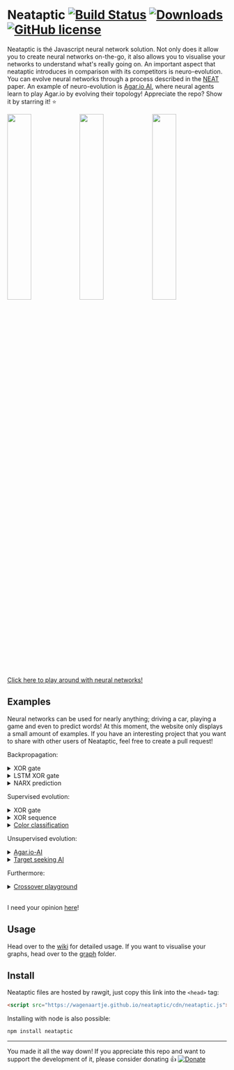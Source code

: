 # Neataptic [![Build Status](https://travis-ci.org/wagenaartje/neataptic.svg?branch=master)](https://travis-ci.org/wagenaartje/neataptic) [![Downloads](https://img.shields.io/npm/dm/neataptic.svg?colorB=ffa500)](https://www.npmjs.com/package/neataptic) [![GitHub license](https://img.shields.io/badge/license-MIT-blue.svg)](https://raw.githubusercontent.com/wagenaartje/neataptic/master/LICENSE)

Neataptic is thé Javascript neural network solution. Not only does it allow you to create neural networks on-the-go, it also allows you
to visualise your networks to understand what's really going on. An important aspect that neataptic introduces in comparison with its
competitors is neuro-evolution. You can evolve neural networks through a process described in the
[NEAT](http://nn.cs.utexas.edu/downloads/papers/stanley.gecco02_1.pdf) paper. An example of neuro-evolution is [Agar.io AI](https://wagenaartje.github.io/neataptic/articles/agario/), where neural agents learn to play Agar.io by evolving their topology! Appreciate the repo? Show it by starring it! :star:

<img src="https://i.gyazo.com/27e8003df60dbbd21e240a53f8ec093a.png" width="33%"/><img src="https://i.gyazo.com/5325ca9217dbca3151a891739548a01d.png" width="33%"/><img src="https://i.gyazo.com/f566d2364af43dd3a78c8926ed204a51.png" width="33%"/>
[Click here to play around with neural networks!](https://wagenaartje.github.io/neataptic/articles/playground/)

## Examples
Neural networks can be used for nearly anything; driving a car, playing a game and even to predict words! At this moment,
the website only displays a small amount of examples. If you have an interesting project that you want to share with other users
of Neataptic, feel free to create a pull request!

Backpropagation:

<details> 
<summary>XOR gate</summary>
<pre>
var network = new neataptic.Architect.Perceptron(2,4,1);

// Train the XOR gate
network.train([{ input: [0,0], output: [0] },
               { input: [0,1], output: [1] },
               { input: [1,0], output: [1] },
               { input: [1,1], output: [0] }]);

network.activate([0,1]); // 0.9824...
</pre>
</details>

<details> 
<summary>LSTM XOR gate</summary>
<pre>
var network = new neataptic.Architect.LSTM(1,1,1);

// Train the XOR gate (in sequence!)
lstm.train([{ input: [0], output: [0]},
            { input: [1], output: [1]},
            { input: [1], output: [0]},
            { input: [0], output: [1]},
            { input: [0], output: [0]}]);

// It now outputs a high value when input is changed :)
lstm.activate([0]); // 0.0004
lstm.activate([1]); // 0.8994
lstm.activate([1]); // 0.0921
lstm.activate([0]); // 0.9493
lstm.activate([0]); // 0.0332
</pre>
</details>

<details>
<summary>NARX prediction</summary>
<pre>
var narx = new neataptic.Architect.NARX(1, 5, 1, 3, 3);

// Train a sequence: 00100100..
narx.train([
  { input: [0], output: [0] },
  { input: [0], output: [0] },
  { input: [0], output: [1] },
  { input: [1], output: [0] },
  { input: [0], output: [0] },
  { input: [0], output: [0] },
  { input: [0], output: [1] }
]);

narx.activate([0]); // 0.0275
narx.activate([0]); // 0.0370
narx.activate([0]); // 0.8695
</pre>
<a href="https://jsfiddle.net/wagenaartje/1o7t91yk/2/">Run it here yourself</a>
</details>

Supervised evolution:
<details>
<summary>XOR gate</summary>
<pre>
var network = new Network(2,1);

// trainingSet is the same as in the previous example
var results = network.evolve(trainingSet, {
  mutation: Methods.Mutation.FFW,
  equal: true,
  elitism: 5,
  mutationRate: 0.5
});

results.evolved.activate([0,0]); // 0.2413
results.evolved.activate([0,1]); // 1.0000
results.evolved.activate([1,0]); // 0.7663
results.evolved.activate([1,1]); // -0.008
</pre>
</details>

<details>
<summary>XOR sequence</summary>
<pre>
var network = new Network(1,1);

// trainingSet is from previous example
var results = network.evolve(trainingSet, {
  mutation: Methods.Mutation.ALL,
  equal: true,
  popSize: 100,
  elitism: 10,
  amount: 10
});

results.evolved.activate([0]); // 0.0398
results.evolved.activate([1]); // 0.9711
results.evolved.activate([1]); // 0.0008
results.evolved.activate([0]); // 0.9756
results.evolved.activate([0]); // 0.0411
</pre>
</details>

<details>
<summary><a href="https://wagenaartje.github.io/neataptic/articles/classifycolors">Color classification</a></summary>
</details>

Unsupervised evolution:
<details>
<summary><a href="https://wagenaartje.github.io/neataptic/articles/agario/)">Agar.io-AI</a></summary>
</details>
<details>
<summary><a href="https://wagenaartje.github.io/neataptic/articles/targetseeking/)">Target seeking AI</a></summary>
</details>

Furthermore:
<details>
<summary><a href="https://wagenaartje.github.io/neataptic/articles/crossover/)">Crossover playground</a></summary>
</details>
&zwnj;

I need your opinion [here](https://github.com/wagenaartje/neataptic/issues/15)!

## Usage
Head over to the [wiki](https://github.com/wagenaartje/neataptic/wiki) for detailed usage. If you want to visualise your graphs, head
over to the [graph](https://github.com/wagenaartje/neataptic/tree/master/graph) folder. 

## Install
Neataptic files are hosted by rawgit, just copy this link into the `<head>` tag:
```html
<script src="https://wagenaartje.github.io/neataptic/cdn/neataptic.js"></script>
```

Installing with node is also possible:

```javascript
npm install neataptic
```

<hr>

You made it all the way down! If you appreciate this repo and want to support the development of it, please consider donating :thumbsup:
[![Donate](https://img.shields.io/badge/Donate-PayPal-green.svg)](https://www.paypal.com/cgi-bin/webscr?cmd=_s-xclick&hosted_button_id=CXS3G8NHBYEZE)

